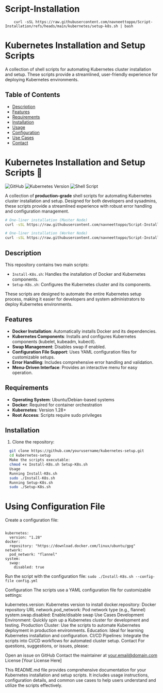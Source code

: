 # Script-Installation

``` curl -sSL https://raw.githubusercontent.com/navneettoppo/Script-Installation/refs/heads/main/kubernetes/install-k8s.sh | bash 
    curl -sSL https://raw.githubusercontent.com/navneettoppo/Script-Installation/refs/heads/main/kubernetes/setup-k8s.sh | bash
```


# Kubernetes Installation and Setup Scripts

A collection of shell scripts for automating Kubernetes cluster installation and setup. These scripts provide a streamlined, user-friendly experience for deploying Kubernetes environments.

## Table of Contents
- [Description](#description)
- [Features](#features)
- [Requirements](#requirements)
- [Installation](#installation)
- [Usage](#usage)
- [Configuration](#configuration)
- [Use Cases](#use-cases)
- [Contact](#contact)

# Kubernetes Installation and Setup Scripts 🚀

![GitHub](https://img.shields.io/github/license/navneettoppo/Script-Installation?style=flat-square)
![Kubernetes Version](https://img.shields.io/badge/kubernetes-1.28%2B-blue?style=flat-square)
![Shell Script](https://img.shields.io/badge/shell_script-%3E%3Dbash-green?style=flat-square)

A collection of **production-grade** shell scripts for automating Kubernetes cluster installation and setup. Designed for both developers and sysadmins, these scripts provide a streamlined experience with robust error handling and configuration management.

```bash
# One-liner installation (Master Node)
curl -sSL https://raw.githubusercontent.com/navneettoppo/Script-Installation/refs/heads/main/kubernetes/Install-K8s-2.sh | bash -s -- --role master

# One-liner installation (Worker Node)
curl -sSL https://raw.githubusercontent.com/navneettoppo/Script-Installation/refs/heads/main/kubernetes/Setup-K8s-2.sh | bash -s -- --role worker
```

## Description
This repository contains two main scripts:
- `Install-K8s.sh`: Handles the installation of Docker and Kubernetes components.
- `Setup-K8s.sh`: Configures the Kubernetes cluster and its components.

These scripts are designed to automate the entire Kubernetes setup process, making it easier for developers and system administrators to deploy Kubernetes environments.

## Features
- **Docker Installation**: Automatically installs Docker and its dependencies.
- **Kubernetes Components**: Installs and configures Kubernetes components (kubelet, kubeadm, kubectl).
- **Swap Management**: Disables swap if enabled.
- **Configuration File Support**: Uses YAML configuration files for customizable setups.
- **Error Handling**: Includes comprehensive error handling and validation.
- **Menu-Driven Interface**: Provides an interactive menu for easy operation.

## Requirements
- **Operating System**: Ubuntu/Debian-based systems
- **Docker**: Required for container orchestration
- **Kubernetes**: Version 1.28+
- **Root Access**: Scripts require sudo privileges

## Installation
1. Clone the repository:
```bash
  git clone https://github.com/yourusername/kubernetes-setup.git
  cd kubernetes-setup
  Make the scripts executable:
  chmod +x Install-K8s.sh Setup-K8s.sh
  Usage
  Running Install-K8s.sh
  sudo ./Install-K8s.sh
  Running Setup-K8s.sh
  sudo ./Setup-K8s.sh
```

# Using Configuration File
Create a configuration file:
``` vi config.yml

kubernetes:
  version: "1.28"
docker:
  repository: "https://download.docker.com/linux/ubuntu/gpg"
network:
  pod_network: "flannel"
system:
  swap:
    disabled: true
```

Run the script with the configuration file:
```sudo ./Install-K8s.sh --config-file config.yml ```

Configuration
The scripts use a YAML configuration file for customizable settings:

kubernetes.version: Kubernetes version to install
docker.repository: Docker repository URL
network.pod_network: Pod network type (e.g., flannel)
system.swap.disabled: Enable/disable swap
Use Cases
Development Environment: Quickly spin up a Kubernetes cluster for development and testing.
Production Cluster: Use the scripts to automate Kubernetes deployment in production environments.
Education: Ideal for learning Kubernetes installation and configuration.
CI/CD Pipelines: Integrate the scripts into CI/CD workflows for automated cluster setup.
Contact
For questions, suggestions, or issues, please:

Open an issue on GitHub
Contact the maintainer at your.email@domain.com
License
[Your License Here]


This README.md file provides comprehensive documentation for your Kubernetes installation and setup scripts. It includes usage instructions, configuration details, and common use cases to help users understand and utilize the scripts effectively.
